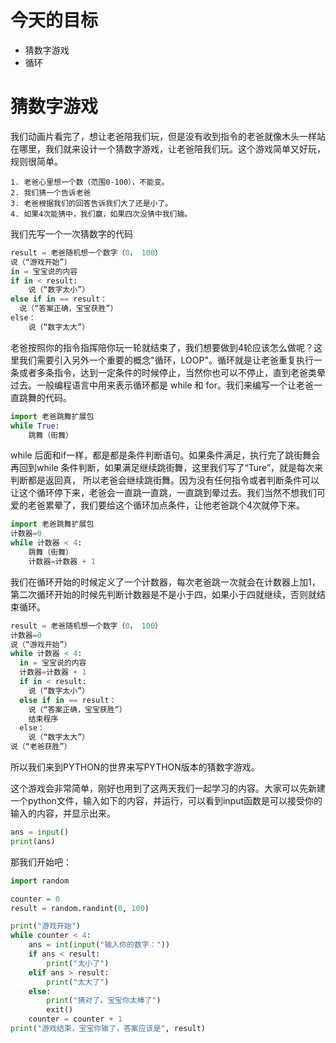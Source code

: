 # 今天的目标

- 猜数字游戏
- 循环

# 猜数字游戏

我们动画片看完了，想让老爸陪我们玩，但是没有收到指令的老爸就像木头一样站在哪里，我们就来设计一个猜数字游戏，让老爸陪我们玩。这个游戏简单又好玩，规则很简单。

```
1. 老爸心里想一个数（范围0-100），不能变。
2. 我们猜一个告诉老爸
3. 老爸根据我们的回答告诉我们大了还是小了。
4. 如果4次能猜中，我们赢，如果四次没猜中我们输。
```

我们先写一个一次猜数字的代码

```python
result = 老爸随机想一个数字（0， 100）
说（“游戏开始”）
in = 宝宝说的内容
if in < result:
	说（“数字太小”）
else if in == result：
  说（“答案正确，宝宝获胜”）
else：
	说（“数字太大”）
```

老爸按照你的指令指挥陪你玩一轮就结束了，我们想要做到4轮应该怎么做呢？这里我们需要引入另外一个重要的概念"循环，LOOP"。循环就是让老爸重复执行一条或者多条指令，达到一定条件的时候停止，当然你也可以不停止，直到老爸类晕过去。一般编程语言中用来表示循环都是 while 和 for。我们来编写一个让老爸一直跳舞的代码。

```python
import 老爸跳舞扩展包
while True:
	跳舞（街舞）
```

while 后面和if一样，都是都是条件判断语句。如果条件满足，执行完了跳街舞会再回到while 条件判断，如果满足继续跳街舞，这里我们写了“Ture”，就是每次来判断都是返回真， 所以老爸会继续跳街舞。因为没有任何指令或者判断条件可以让这个循环停下来，老爸会一直跳一直跳，一直跳到晕过去。我们当然不想我们可爱的老爸累晕了，我们要给这个循环加点条件，让他老爸跳个4次就停下来。

```python
import 老爸跳舞扩展包
计数器=0
while 计数器 < 4:
	跳舞（街舞）
	计数器=计数器 + 1
```

我们在循环开始的时候定义了一个计数器，每次老爸跳一次就会在计数器上加1，第二次循环开始的时候先判断计数器是不是小于四，如果小于四就继续，否则就结束循环。

```python
result = 老爸随机想一个数字（0， 100）
计数器=0
说（“游戏开始”）
while 计数器 < 4:
  in = 宝宝说的内容
  计数器=计数器 + 1
  if in < result:
    说（“数字太小”）
  else if in == result：
    说（“答案正确，宝宝获胜”）
    结束程序
  else：
    说（“数字太大”）
说（“老爸获胜”）
```

所以我们来到PYTHON的世界来写PYTHON版本的猜数字游戏。

这个游戏会非常简单，刚好也用到了这两天我们一起学习的内容。大家可以先新建一个python文件，输入如下的内容，并运行，可以看到input函数是可以接受你的输入的内容，并显示出来。

```python
ans = input()
print(ans)
```

那我们开始吧：

```python
import random

counter = 0
result = random.randint(0, 100)

print("游戏开始")
while counter < 4:
    ans = int(input("输入你的数字："))
    if ans < result:
        print("太小了")
    elif ans > result:
        print("太大了")
    else:
        print("猜对了，宝宝你太棒了")
        exit()
    counter = counter + 1
print("游戏结束，宝宝你输了，答案应该是", result)
```


